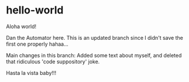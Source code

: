# hello-world

Aloha world!

Dan the Automator here. This is an updated branch since I didn't save the first one properly hahaa...

Main changes in this branch: Added some text about myself, and deleted that ridiculous 'code suppository' joke.

Hasta la vista baby!!!
